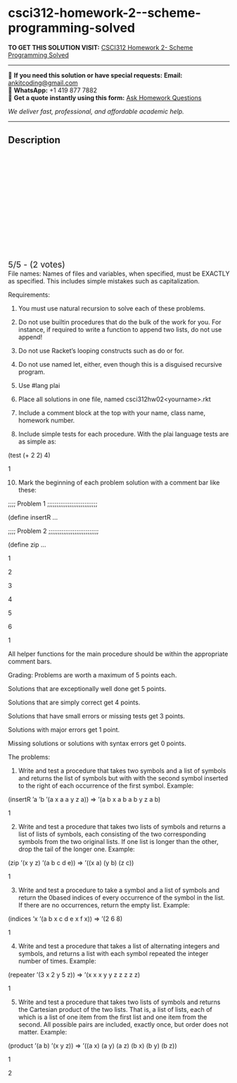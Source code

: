 # csci312-homework-2--scheme-programming-solved
**TO GET THIS SOLUTION VISIT:** [CSCI312  Homework 2- Scheme Programming Solved](https://www.ankitcodinghub.com/product/csci312-scheme-programming-solved/)


---

📩 **If you need this solution or have special requests:** **Email:** ankitcoding@gmail.com  
📱 **WhatsApp:** +1 419 877 7882  
📄 **Get a quote instantly using this form:** [Ask Homework Questions](https://www.ankitcodinghub.com/services/ask-homework-questions/)

*We deliver fast, professional, and affordable academic help.*

---

<h2>Description</h2>



<div class="kk-star-ratings kksr-auto kksr-align-center kksr-valign-top" data-payload="{&quot;align&quot;:&quot;center&quot;,&quot;id&quot;:&quot;116998&quot;,&quot;slug&quot;:&quot;default&quot;,&quot;valign&quot;:&quot;top&quot;,&quot;ignore&quot;:&quot;&quot;,&quot;reference&quot;:&quot;auto&quot;,&quot;class&quot;:&quot;&quot;,&quot;count&quot;:&quot;2&quot;,&quot;legendonly&quot;:&quot;&quot;,&quot;readonly&quot;:&quot;&quot;,&quot;score&quot;:&quot;5&quot;,&quot;starsonly&quot;:&quot;&quot;,&quot;best&quot;:&quot;5&quot;,&quot;gap&quot;:&quot;4&quot;,&quot;greet&quot;:&quot;Rate this product&quot;,&quot;legend&quot;:&quot;5\/5 - (2 votes)&quot;,&quot;size&quot;:&quot;24&quot;,&quot;title&quot;:&quot;CSCI312 &nbsp;Homework 2- Scheme Programming Solved&quot;,&quot;width&quot;:&quot;138&quot;,&quot;_legend&quot;:&quot;{score}\/{best} - ({count} {votes})&quot;,&quot;font_factor&quot;:&quot;1.25&quot;}">

<div class="kksr-stars">

<div class="kksr-stars-inactive">
            <div class="kksr-star" data-star="1" style="padding-right: 4px">


<div class="kksr-icon" style="width: 24px; height: 24px;"></div>
        </div>
            <div class="kksr-star" data-star="2" style="padding-right: 4px">


<div class="kksr-icon" style="width: 24px; height: 24px;"></div>
        </div>
            <div class="kksr-star" data-star="3" style="padding-right: 4px">


<div class="kksr-icon" style="width: 24px; height: 24px;"></div>
        </div>
            <div class="kksr-star" data-star="4" style="padding-right: 4px">


<div class="kksr-icon" style="width: 24px; height: 24px;"></div>
        </div>
            <div class="kksr-star" data-star="5" style="padding-right: 4px">


<div class="kksr-icon" style="width: 24px; height: 24px;"></div>
        </div>
    </div>

<div class="kksr-stars-active" style="width: 138px;">
            <div class="kksr-star" style="padding-right: 4px">


<div class="kksr-icon" style="width: 24px; height: 24px;"></div>
        </div>
            <div class="kksr-star" style="padding-right: 4px">


<div class="kksr-icon" style="width: 24px; height: 24px;"></div>
        </div>
            <div class="kksr-star" style="padding-right: 4px">


<div class="kksr-icon" style="width: 24px; height: 24px;"></div>
        </div>
            <div class="kksr-star" style="padding-right: 4px">


<div class="kksr-icon" style="width: 24px; height: 24px;"></div>
        </div>
            <div class="kksr-star" style="padding-right: 4px">


<div class="kksr-icon" style="width: 24px; height: 24px;"></div>
        </div>
    </div>
</div>


<div class="kksr-legend" style="font-size: 19.2px;">
            5/5 - (2 votes)    </div>
    </div>
File names: Names of files and variables, when specified, must be EXACTLY as specified. This includes simple mistakes such as capitalization.

Requirements:

1. You must use natural recursion to solve each of these problems.

2. Do not use builtin procedures that do the bulk of the work for you. For instance, if required to write a function to append two lists, do not use append!

3. Do not use Racket’s looping constructs such as do or for.

4. Do not use named let, either, even though this is a disguised recursive program.

5. Use #lang plai

6. Place all solutions in one file, named csci312hw02&lt;yourname&gt;.rkt

7. Include a comment block at the top with your name, class name, homework number.

8. Include simple tests for each procedure. With the plai language tests are as simple as:

(test (+ 2 2) 4)

1

10. Mark the beginning of each problem solution with a comment bar like these:

;;;; Problem 1 ;;;;;;;;;;;;;;;;;;;;;;;;;;;

(define insertR …

;;;; Problem 2 ;;;;;;;;;;;;;;;;;;;;;;;;;;;

(define zip …

1

2

3

4

5

6

1

All helper functions for the main procedure should be within the appropriate comment bars.

Grading: Problems are worth a maximum of 5 points each.

Solutions that are exceptionally well done get 5 points.

Solutions that are simply correct get 4 points.

Solutions that have small errors or missing tests get 3 points.

Solutions with major errors get 1 point.

Missing solutions or solutions with syntax errors get 0 points.

The problems:

1. Write and test a procedure that takes two symbols and a list of symbols and returns the list of symbols but with with the second symbol inserted to the right of each occurrence of the first symbol. Example:

(insertR ’a ’b ’(a x a a y z a)) =&gt; ’(a b x a b a b y z a b)

1

2. Write and test a procedure that takes two lists of symbols and returns a list of lists of symbols, each consisting of the two corresponding symbols from the two original lists. If one list is longer than the other, drop the tail of the longer one. Example:

(zip ’(x y z) ’(a b c d e)) =&gt; ’((x a) (y b) (z c))

1

3. Write and test a procedure to take a symbol and a list of symbols and return the 0based indices of every occurrence of the symbol in the list. If there are no occurrences, return the empty list. Example:

(indices ’x ’(a b x c d e x f x)) =&gt; ’(2 6 8)

1

4. Write and test a procedure that takes a list of alternating integers and symbols, and returns a list with each symbol repeated the integer number of times. Example:

(repeater ’(3 x 2 y 5 z)) =&gt; ’(x x x y y z z z z z)

1

5. Write and test a procedure that takes two lists of symbols and returns the Cartesian product of the two lists. That is, a list of lists, each of which is a list of one item from the first list and one item from the second. All possible pairs are included, exactly once, but order does not matter. Example:

(product ’(a b) ’(x y z)) =&gt; ’((a x) (a y) (a z) (b x) (b y) (b z))

1

2

